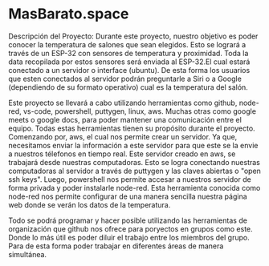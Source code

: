# MasBarato.space

Descripción del Proyecto:
Durante este proyecto, nuestro objetivo es poder conocer la temperatura de salones que sean elegidos.
Esto se logrará a través de un ESP-32 con sensores de temperatura y proximidad. Toda la data recopilada 
por estos sensores será enviada al ESP-32.El cual estará conectado a un servidor o interface (ubuntu). 
De esta forma los usuarios que esten conectados al servidor podrán preguntarle a Siri o a Google
(dependiendo de su formato operativo) cual es la temperatura del salón. 

Este proyecto se llevará a cabo utilizando herramientas como github, node-red, vs-code, powershell,
puttygen, linux, aws. Muchas otras como google meets o google docs, para poder mantener una comunicación
entre el equipo. Todas estas herramientas tienen su propósito durante el proyecto. Comenzando por, aws, 
el cual nos permite crear un servidor. Ya que, necesitamos enviar la información a este servidor para 
que este se la envie a nuestros télefonos en tiempo real. Este servidor creado en aws, se trabajará desde 
nuestras computadoras. Esto se logra conectando nuestras computadoras al servidor a través de puttygen 
y las claves abiertas o "open ssh keys". Luego, powershell nos permite accesar a nuestros servidor de forma
privada y poder instalarle node-red. Esta herramienta conocida como node-red nos permite configurar de una
manera sencilla nuestra página web donde se verán los datos de la temperatura. 

Todo se podrá programar y hacer posible utilizando las herramientas de organización que github nos ofrece 
para poryectos en grupos como este. Donde lo más útil es poder diluir el trabajo entre los miembros del
grupo. Para de esta forma poder trabajar en diferentes áreas de manera simultánea. 
